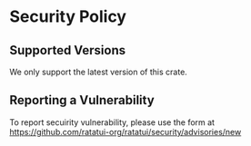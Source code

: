# Security Policy

## Supported Versions

We only support the latest version of this crate.

## Reporting a Vulnerability

To report secuirity vulnerability, please use the form at https://github.com/ratatui-org/ratatui/security/advisories/new
